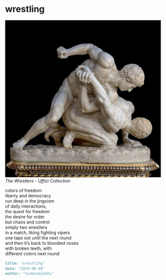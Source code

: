 # wrestling
![wrestling](images/wrestling.jpeg)
*The Wrestlers - Uffizi Collection*

colors of freedom</br>
liberty and democracy</br>
run deep in the jingoism</br>
of daily interactions,</br> 
the quest for freedom</br>
the desire for order</br>
but chaos and control</br>
simply two wrestlers</br>
in a match, liking fighting vipers</br>
one taps out until the next round</br>
and then it’s back to bloodied noses</br>
with broken teeth, with</br>
different colors next round

```markdown
title: "wrestling"
date: "2024-08-08"
author: "hideodaikoku"
```

